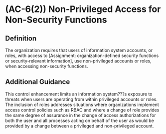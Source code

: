 
# (AC-6(2)) Non-Privileged Access for Non-Security Functions

## Definition

The organization requires that users of information system accounts, or roles, with access to [Assignment: organization-defined security functions or security-relevant information], use non-privileged accounts or roles, when accessing non-security functions.

## Additional Guidance

This control enhancement limits an information system???s exposure to threats when users are operating from within privileged accounts or roles. The inclusion of roles addresses situations where organizations implement access control policies such as RBAC and where a change of role provides the same degree of assurance in the change of access authorizations for both the user and all processes acting on behalf of the user as would be provided by a change between a privileged and non-privileged account.
